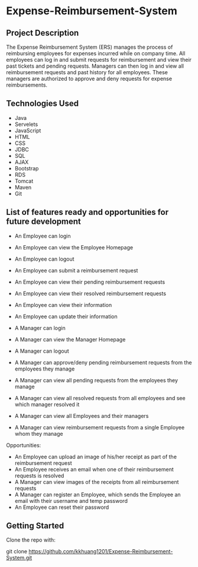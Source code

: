 # Expense-Reimbursement-System

## Project Description

The Expense Reimbursement System (ERS) manages the process of reimbursing employees for expenses incurred while on company time. All employees can log in and submit requests for reimbursement and view their past tickets and pending requests. Managers can then log in and view all reimbursement requests and past history for all employees. These managers are authorized to approve and deny requests for expense reimbursements.


## Technologies Used

* Java
* Servelets
* JavaScript
* HTML
* CSS
* JDBC
* SQL
* AJAX
* Bootstrap
* RDS
* Tomcat
* Maven
* Git

## List of features ready and opportunities for future development


* An Employee can login
* An Employee can view the Employee Homepage
* An Employee can logout
* An Employee can submit a reimbursement request
* An Employee can view their pending reimbursement requests
* An Employee can view their resolved reimbursement requests
* An Employee can view their information
* An Employee can update their information

* A Manager can login
* A Manager can view the Manager Homepage
* A Manager can logout
* A Manager can approve/deny pending reimbursement requests from the employees they manage
* A Manager can view all pending requests from the employees they manage
* A Manager can view all resolved requests from all employees and see which manager resolved it
* A Manager can view all Employees and their managers
* A Manager can view reimbursement requests from a single Employee whom they manage




Opportunities:
* An Employee can upload an image of his/her receipt as part of the reimbursement request
* An Employee receives an email when one of their reimbursement requests is resolved
* A Manager can view images of the receipts from all reimbursement requests
* A Manager can register an Employee, which sends the Employee an email with their username and temp password 
* An Employee can reset their password

## Getting Started

Clone the repo with:

git clone https://github.com/kkhuang1201/Expense-Reimbursement-System.git


